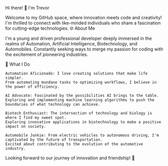 Hi there! 👋 I'm Trevor

Welcome to my GitHub space, where innovation meets code and creativity! I'm thrilled to connect with like-minded individuals who share a fascination for cutting-edge technologies.
🌐 About Me

I'm a young and driven professional developer deeply immersed in the realms of Automation, Artificial Intelligence, Biotechnology, and Automobiles. Constantly seeking ways to merge my passion for coding with the excitement of pioneering industries.

🚀 What I Do

    
    Automation Aficionado: I love creating solutions that make life simpler. 
    From automating mundane tasks to optimizing workflows, I believe in the power of efficiency.

    AI Advocate: Fascinated by the possibilities AI brings to the table. 
    Exploring and implementing machine learning algorithms to push the boundaries of what technology can achieve.

    Biotech Enthusiast: The intersection of technology and biology is where I find my sweet spot. 
    Exploring innovative applications in biotechnology to make a positive impact on society.

    Automobile Junkie: From electric vehicles to autonomous driving, I'm captivated by the future of transportation. 
    Excited about contributing to the evolution of the automotive industry.



Looking forward to our journey of innovation and friendship! 🚀
